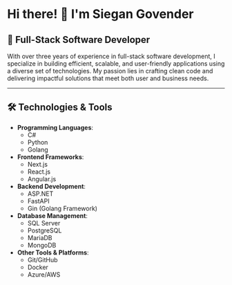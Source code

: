 # Hi there! 👋 I'm Siegan Govender
## 🚀 Full-Stack Software Developer
With over three years of experience in full-stack software development, I specialize in building efficient, scalable, and user-friendly applications using a diverse set of technologies. My passion lies in crafting clean code and delivering impactful solutions that meet both user and business needs.

---

## 🛠️ Technologies & Tools
- **Programming Languages**:
  - C#
  - Python
  - Golang
- **Frontend Frameworks**:
  - Next.js
  - React.js
  - Angular.js
- **Backend Development**:
  - ASP.NET
  - FastAPI
  - Gin (Golang Framework)
- **Database Management**:
  - SQL Server
  - PostgreSQL
  - MariaDB
  - MongoDB
- **Other Tools & Platforms**:
  - Git/GitHub
  - Docker
  - Azure/AWS
